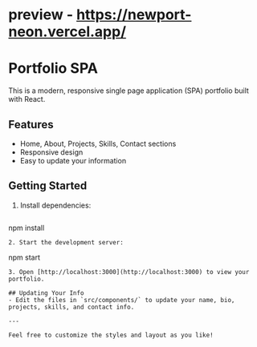 # preview - https://newport-neon.vercel.app/

# Portfolio SPA

This is a modern, responsive single page application (SPA) portfolio built with React.

## Features
- Home, About, Projects, Skills, Contact sections
- Responsive design
- Easy to update your information

## Getting Started

1. Install dependencies:
   ```
npm install
   ```
2. Start the development server:
   ```
npm start
   ```
3. Open [http://localhost:3000](http://localhost:3000) to view your portfolio.

## Updating Your Info
- Edit the files in `src/components/` to update your name, bio, projects, skills, and contact info.

---

Feel free to customize the styles and layout as you like!
